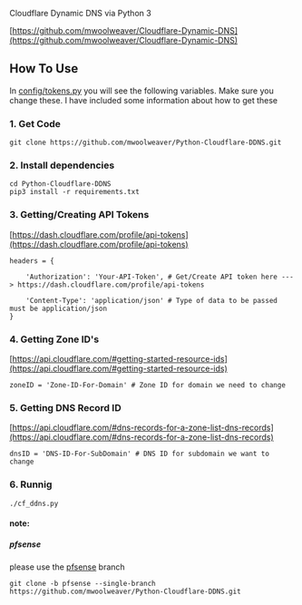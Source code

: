 Cloudflare Dynamic DNS via Python 3

[https://github.com/mwoolweaver/Cloudflare-Dynamic-DNS](https://github.com/mwoolweaver/Cloudflare-Dynamic-DNS)

## How To Use 

In [config/tokens.py](https://github.com/mwoolweaver/Cloudflare_Dynamic_DNS/blob/master/config/tokens.py) you will see the following variables. Make sure you change these. I have included some information about how to get these

### 1. Get Code
```
git clone https://github.com/mwoolweaver/Python-Cloudflare-DDNS.git
```

### 2. Install dependencies
```
cd Python-Cloudflare-DDNS
pip3 install -r requirements.txt
```

### 3. Getting/Creating API Tokens

[https://dash.cloudflare.com/profile/api-tokens](https://dash.cloudflare.com/profile/api-tokens)

```
headers = {

    'Authorization': 'Your-API-Token', # Get/Create API token here ---> https://dash.cloudflare.com/profile/api-tokens

    'Content-Type': 'application/json' # Type of data to be passed must be application/json
}
```

### 4. Getting Zone ID's 

[https://api.cloudflare.com/#getting-started-resource-ids](https://api.cloudflare.com/#getting-started-resource-ids)

```
zoneID = 'Zone-ID-For-Domain' # Zone ID for domain we need to change
```

### 5. Getting DNS Record ID 

[https://api.cloudflare.com/#dns-records-for-a-zone-list-dns-records](https://api.cloudflare.com/#dns-records-for-a-zone-list-dns-records)

```
dnsID = 'DNS-ID-For-SubDomain' # DNS ID for subdomain we want to change
```

### 6. Runnig
```
./cf_ddns.py
```


#### note:

##### pfsense

please use the [pfsense](https://github.com/mwoolweaver/Python-Cloudflare-DDNS/tree/pfsense) branch
```
git clone -b pfsense --single-branch https://github.com/mwoolweaver/Python-Cloudflare-DDNS.git
```
